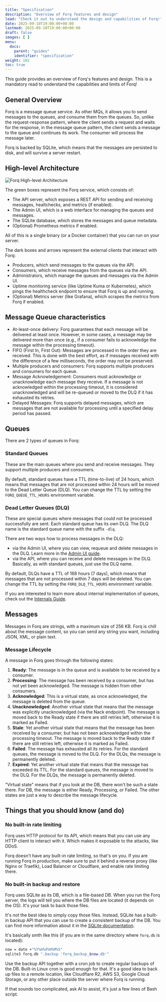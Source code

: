 ```yaml
---
title: "Specification"
description: "Overview of Forq features and design"
lead: "Check it out to understand the design and capabilities of Forq!"
date: 2025-09-10T19:00:00+00:00
lastmod: 2025-09-10T19:00:00+00:00
draft: false
images: [ ]
menu:
  docs:
    parent: "guides"
    identifier: "specification"
weight: 102
toc: true
---
```


This guide provides an overview of Forq's features and design. This is a mandatory read to understand the capabilities and limits of Forq!

## General Overview

Forq is a message queue service. As other MQs, it allows you to send messages to the queues, and consume them from the queues.
So, unlike the request-response pattern, where the client sends a request and waits for the response, in the message queue pattern, the client sends a message to the queue and continues its work. 
The consumer will process the message later.

Forq is backed by SQLite, which means that the messages are persisted to disk, and will survive a server restart.

## High-level Architecture

![Forq High-level Architecture](./forq-arch.png)

The green boxes represent the Forq service, which consists of:
- The API server, which exposes a REST API for sending and receiving messages, healtchecks, and metrics (if enabled).
- The Admin UI, which is a web interface for managing the queues and messages.
- The SQLite database, which stores the messages and queue metadata.
- (Optional) Prometheus metrics if enabled.

All of this is a single binary (or a Docker container) that you can run on your server.

The dark boxes and arrows represent the external clients that interact with Forq:
- Producers, which send messages to the queues via the API.
- Consumers, which receive messages from the queues via the API.
- Administrators, which manage the queues and messages via the Admin UI.
- Uptime monitoring service (like Uptime Kuma or Kubernetes), which pings the healthcheck endpoint to ensure that Forq is up and running.
- (Optional) Metrics server (like Grafana), which scrapes the metrics from Forq if enabled.

## Message Queue characteristics

- At-least-once delivery: Forq guarantees that each message will be delivered at least once. However, in some cases, a message may be delivered more than once (e.g., if a consumer fails to acknowledge the message within the processing timeout).
- FIFO (First In, First Out): Messages are processed in the order they are received. This is done with the best effort, as if messages received with the difference of a few milliseconds, the order may not be preserved.
- Multiple producers and consumers: Forq supports multiple producers and consumers for each queue.
- Message Acknowledgement: Consumers must acknowledge or unacknowledge each message they receive. If a message is not acknowledged within the processing timeout, it is considered unacknowledged and will be re-queued or moved to the DLQ if it has exhausted its retries.
- Delayed Messages: Forq supports delayed messages, which are messages that are not available for processing until a specified delay period has passed.

## Queues

There are 2 types of queues in Forq:

### Standard Queues

These are the main queues where you send and receive messages. They support multiple producers and consumers.

By default, standard queues have a TTL (time-to-live) of 24 hours, 
which means that messages that are not processed within 24 hours will be moved to the Dead Letter Queue (DLQ).
You can change the TTL by setting the `FORQ_QUEUE_TTL_HOURS` environment variable.

### Dead Letter Queues (DLQ)

These are special queues where messages that could not be processed successfully are sent.
Each standard queue has its own DLQ. The DLQ name is the standard queue name with the suffix `-dlq`.

There are two ways how to process messages in the DLQ:
- via the Admin UI, where you can view, requeue and delete messages in the DLQ. Learn more in the [Admin UI guide](./admin-ui.md).
- via the API, where you can receive and delete messages in the DLQ. Basically, as with standard queues, just use the DLQ name.

By default, DLQs have a TTL of 168 hours (7 days), which means that messages that are not processed within 7 days will be deleted.
You can change the TTL by setting the `FORQ_DLQ_TTL_HOURS` environment variable.

If you are interested to learn more about internal implementation of queues, check out the [Internals Guide](./internals.md).

## Messages

Messages in Forq are strings, with a maximum size of 256 KB.
Forq is chill about the message content, so you can send any string you want, including JSON, XML, or plain text.

### Message Lifecycle

A message in Forq goes through the following states:
1. **Ready**: The message is in the queue and is available to be received by a consumer.
2. **Processing**: The message has been received by a consumer, but has not yet been acknowledged. The message is hidden from other consumers.
3. **Acknowledged**: This is a virtual state, as once acknowledged, the message is deleted from the queue.
4. **Unacknowledged**: Another virtual state that means that the message was explicitly unacknowledged (via the Nack endpoint). The message is moved back to the Ready state if there are still retries left, otherwise it is marked as Failed.
5. **Stale**: Yet another virtual state that means that the message has been received by a consumer, but has not been acknowledged within the processing timeout. The message is moved back to the Ready state if there are still retries left, otherwise it is marked as Failed.
6. **Failed**: The message has exhausted all its retries. For the standard queues, the message is moved to the DLQ. For the DLQs, the message is permanently deleted.
7. **Expired**: Yet another virtual state that means that the message has exceeded its TTL. For the standard queues, the message is moved to the DLQ. For the DLQs, the message is permanently deleted.

"Virtual state" means that if you look at the DB, there won't be such a state there. For DB, the message is either Ready, Processing, or Failed. The other states are just a way to describe the message lifecycle.

## Things that you should know (and do)

### No built-in rate limiting

Forq uses HTTP protocol for its API, which means that you can use any HTTP client to interact with it. Which makes it exposable to the attacks, like DDoS.

Forq doesn't have any built-in rate limiting, so that's on you. If you are running Forq in production, make sure to put it behind a reverse proxy (like Nginx or Traefik), Load Balancer or Cloudflare, and enable rate limiting there.

### No built-in backup and restore

Forq uses SQLite as its DB, which is a file-based DB. When you run the Forq server, the logs will tell you where the DB files are located (it depends on the OS). It's your task to back those files. 

It's not the best idea to simply copy those files. Instead, SQLite has a built-in backup API that you can use to create a consistent backup of the DB. You can find more information about it in the [SQLite documentation](https://www.sqlite.org/backup.html).

It's basically smth like this (if you are in the same directory where `forq.db` is located):
```bash
now = date +"%Y%m%d%H%M%S"
sqlite3 forq.db ".backup 'forq_backup_$now.db'"
```

Use the backup API together with a cron job to create regular backups of the DB. Built-in Linux cron is good enough for that.
It's a good idea to back up files to a remote location, like Cloudflare R2, AWS S3, Google Cloud Storage, or any other place outside the server where Forq is running.

If that sounds too complicated, ask AI to assist, it's just a few lines of Bash script.
